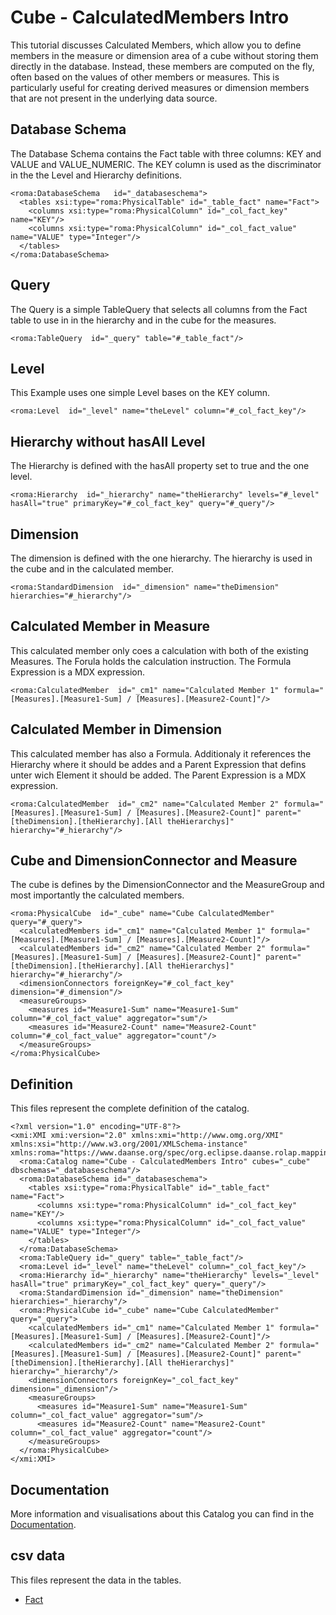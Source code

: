 # Cube - CalculatedMembers Intro

This tutorial discusses Calculated Members, which allow you to define members in the measure or dimension area of a cube without storing them directly in the database. Instead, these members are computed on the fly, often based on the values of other members or measures. This is particularly useful for creating derived measures or dimension members that are not present in the underlying data source.



## Database Schema

The Database Schema contains the Fact table with three columns: KEY and VALUE and VALUE_NUMERIC. The KEY column is used as the discriminator in the the Level and Hierarchy definitions.


```xmi
<roma:DatabaseSchema   id="_databaseschema">
  <tables xsi:type="roma:PhysicalTable" id="_table_fact" name="Fact">
    <columns xsi:type="roma:PhysicalColumn" id="_col_fact_key" name="KEY"/>
    <columns xsi:type="roma:PhysicalColumn" id="_col_fact_value" name="VALUE" type="Integer"/>
  </tables>
</roma:DatabaseSchema>

```

## Query

The Query is a simple TableQuery that selects all columns from the Fact table to use in in the hierarchy and in the cube for the measures.


```xmi
<roma:TableQuery  id="_query" table="#_table_fact"/>

```

## Level

This Example uses one simple Level bases on the KEY column.


```xmi
<roma:Level  id="_level" name="theLevel" column="#_col_fact_key"/>

```

## Hierarchy without hasAll Level

The Hierarchy is defined with the hasAll property set to true and the one level.


```xmi
<roma:Hierarchy  id="_hierarchy" name="theHierarchy" levels="#_level" hasAll="true" primaryKey="#_col_fact_key" query="#_query"/>

```

## Dimension

The dimension is defined with the one hierarchy. The hierarchy is used in the cube and in the calculated member.


```xmi
<roma:StandardDimension  id="_dimension" name="theDimension" hierarchies="#_hierarchy"/>

```

## Calculated Member in Measure

This calculated member only coes a calculation with both of the existing Measures. The Forula holds the calculation instruction. The Formula Expression is a MDX expression.


```xmi
<roma:CalculatedMember  id="_cm1" name="Calculated Member 1" formula="[Measures].[Measure1-Sum] / [Measures].[Measure2-Count]"/>

```

## Calculated Member in Dimension

This calculated member has also a Formula. Additionaly it references the Hierarchy where it should be addes and a Parent Expression that defins unter wich Element it should be added. The Parent Expression is a MDX expression.



```xmi
<roma:CalculatedMember  id="_cm2" name="Calculated Member 2" formula="[Measures].[Measure1-Sum] / [Measures].[Measure2-Count]" parent="[theDimension].[theHierarchy].[All theHierarchys]" hierarchy="#_hierarchy"/>

```

## Cube and DimensionConnector and Measure

The cube is defines by the DimensionConnector and the MeasureGroup and most importantly the calculated members.


```xmi
<roma:PhysicalCube  id="_cube" name="Cube CalculatedMember" query="#_query">
  <calculatedMembers id="_cm1" name="Calculated Member 1" formula="[Measures].[Measure1-Sum] / [Measures].[Measure2-Count]"/>
  <calculatedMembers id="_cm2" name="Calculated Member 2" formula="[Measures].[Measure1-Sum] / [Measures].[Measure2-Count]" parent="[theDimension].[theHierarchy].[All theHierarchys]" hierarchy="#_hierarchy"/>
  <dimensionConnectors foreignKey="#_col_fact_key" dimension="#_dimension"/>
  <measureGroups>
    <measures id="Measure1-Sum" name="Measure1-Sum" column="#_col_fact_value" aggregator="sum"/>
    <measures id="Measure2-Count" name="Measure2-Count" column="#_col_fact_value" aggregator="count"/>
  </measureGroups>
</roma:PhysicalCube>

```


## Definition

This files represent the complete definition of the catalog.

```xmi
<?xml version="1.0" encoding="UTF-8"?>
<xmi:XMI xmi:version="2.0" xmlns:xmi="http://www.omg.org/XMI" xmlns:xsi="http://www.w3.org/2001/XMLSchema-instance" xmlns:roma="https://www.daanse.org/spec/org.eclipse.daanse.rolap.mapping">
  <roma:Catalog name="Cube - CalculatedMembers Intro" cubes="_cube" dbschemas="_databaseschema"/>
  <roma:DatabaseSchema id="_databaseschema">
    <tables xsi:type="roma:PhysicalTable" id="_table_fact" name="Fact">
      <columns xsi:type="roma:PhysicalColumn" id="_col_fact_key" name="KEY"/>
      <columns xsi:type="roma:PhysicalColumn" id="_col_fact_value" name="VALUE" type="Integer"/>
    </tables>
  </roma:DatabaseSchema>
  <roma:TableQuery id="_query" table="_table_fact"/>
  <roma:Level id="_level" name="theLevel" column="_col_fact_key"/>
  <roma:Hierarchy id="_hierarchy" name="theHierarchy" levels="_level" hasAll="true" primaryKey="_col_fact_key" query="_query"/>
  <roma:StandardDimension id="_dimension" name="theDimension" hierarchies="_hierarchy"/>
  <roma:PhysicalCube id="_cube" name="Cube CalculatedMember" query="_query">
    <calculatedMembers id="_cm1" name="Calculated Member 1" formula="[Measures].[Measure1-Sum] / [Measures].[Measure2-Count]"/>
    <calculatedMembers id="_cm2" name="Calculated Member 2" formula="[Measures].[Measure1-Sum] / [Measures].[Measure2-Count]" parent="[theDimension].[theHierarchy].[All theHierarchys]" hierarchy="_hierarchy"/>
    <dimensionConnectors foreignKey="_col_fact_key" dimension="_dimension"/>
    <measureGroups>
      <measures id="Measure1-Sum" name="Measure1-Sum" column="_col_fact_value" aggregator="sum"/>
      <measures id="Measure2-Count" name="Measure2-Count" column="_col_fact_value" aggregator="count"/>
    </measureGroups>
  </roma:PhysicalCube>
</xmi:XMI>

```
## Documentation

More information and visualisations about this Catalog you can find in the [Documentation](./DOCUMENTATION.MD).

## csv data


This files represent the data in the tables.

- [Fact](./data/Fact.csv)

